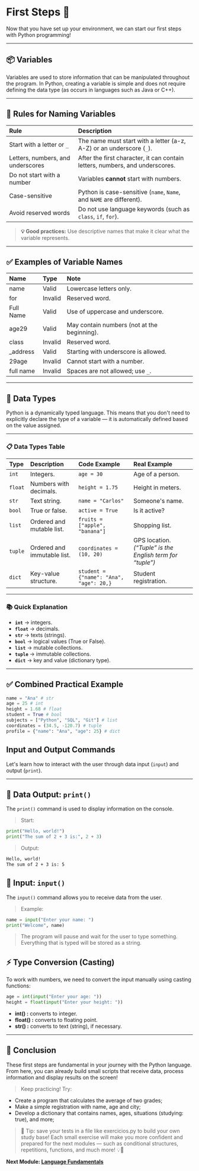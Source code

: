 # First Steps 🐍

Now that you have set up your environment, we can start our first steps with Python programming!

---

## 📦 Variables

Variables are used to store information that can be manipulated throughout the program. In Python, creating a variable is simple and does not require defining the data type (as occurs in languages ​​such as Java or C++).

---

## 🧠 Rules for Naming Variables

| Rule | Description |
| :---------------------------- | :----------------------------------------------------------------------------------- |
| Start with a letter or `_` | The name must start with a letter (a-z, A-Z) or an underscore (`_`). |
| Letters, numbers, and underscores | After the first character, it can contain letters, numbers, and underscores. |
| Do not start with a number | Variables **cannot** start with numbers. |
| Case-sensitive | Python is case-sensitive (`name`, `Name`, and `NAME` are different). |
| Avoid reserved words | Do not use language keywords (such as `class`, `if`, `for`). |

> **💡 Good practices:** Use descriptive names that make it clear what the variable represents.

---

## ✅ Examples of Variable Names

| Name | Type | Note |
| :------------- | :------- | :----------------------------------- |
| name | Valid | Lowercase letters only. |
| for | Invalid | Reserved word. |
| Full Name | Valid | Use of uppercase and underscore. |
| age29 | Valid | May contain numbers (not at the beginning). |
| class | Invalid | Reserved word. |
| \_address | Valid | Starting with underscore is allowed. |
| 29age | Invalid | Cannot start with a number. |
| full name | Invalid | Spaces are not allowed; use `_`. |

---

## 🔢 Data Types

Python is a dynamically typed language. This means that you don't need to explicitly declare the type of a variable — it is automatically defined based on the value assigned.

---

### 📋 Data Types Table

| Type | Description | Code Example | Real Example |
| :------ | :------------------------- | :---------------------------------------- | :------------------------------------------------------------ |
| `int` | Integers. | `age = 30` | Age of a person. |
| `float` | Numbers with decimals. | `height = 1.75` | Height in meters. |
| `str` | Text string. | `name = "Carlos"` | Someone's name. |
| `bool` | True or false. | `active = True` | Is it active? |
| `list` | Ordered and mutable list. | `fruits = ["apple", "banana"]` | Shopping list. |
| `tuple` | Ordered and immutable list. | `coordinates = (10, 20)` | GPS location. *(“Tuple” is the English term for “tuple”)* |
| `dict` | Key-value structure. | `student = {"name": "Ana", "age": 20,}` | Student registration. |

---

### 📚 Quick Explanation

- **`int`** → integers.
- **`float`** → decimals.
- **`str`** → texts (strings).
- **`bool`** → logical values ​​(True or False).
- **`list`** → mutable collections.
- **`tuple`** → immutable collections.
- **`dict`** → key and value (dictionary type).

---

## ✅ Combined Practical Example

```python
name = "Ana" # str
age = 25 # int
height = 1.68 # float
student = True # bool
subjects = ["Python", "SQL", "Git"] # list
coordinates = (34.5, -120.7) # tuple
profile = {"name": "Ana", "age": 25} # dict
```

## Input and Output Commands

Let's learn how to interact with the user through data input (``input``) and output (``print``).

---

## 🔹 Data Output: `print()`

The `print()` command is used to display information on the console.

> Start:

```python
print("Hello, world!")
print("The sum of 2 + 3 is:", 2 + 3)
```

> Output:

```bash
Hello, world!
The sum of 2 + 3 is: 5
```

## 🔹 Input: `input()`

The `input()` command allows you to receive data from the user.

> Example:

```python
name = input("Enter your name: ")
print("Welcome", name)
```

> The program will pause and wait for the user to type something.
> Everything that is typed will be stored as a string.

## ⚡ Type Conversion (Casting)

To work with numbers, we need to convert the input manually using casting functions:

```python
age = int(input("Enter your age: "))
height = float(input("Enter your height: "))
```

- **int() :** converts to integer.
- **float() :** converts to floating point.
- **str() :** converts to text (string), if necessary.

---

## 🚀 Conclusion

These first steps are fundamental in your journey with the Python language. From here, you can already build small scripts that receive data, process information and display results on the screen!

> Keep practicing! Try:

- Create a program that calculates the average of two grades;
- Make a simple registration with name, age and city;
- Develop a dictionary that contains names, ages, situations (studying: true), and more;

> 💾 Tip: save your tests in a file like exercicios.py to build your own study base!
> Each small exercise will make you more confident and prepared for the next modules — such as conditional structures, repetitions, functions, and much more! 💡🐍

**Next Module: [Language Fundamentals](../2.%20fundamentals/README.md)**
